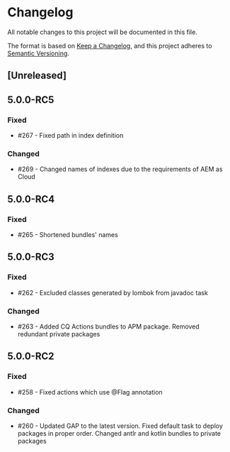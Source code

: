 # Changelog
All notable changes to this project will be documented in this file.

The format is based on [Keep a Changelog](https://keepachangelog.com/en/1.0.0/),
and this project adheres to [Semantic Versioning](https://semver.org/spec/v2.0.0.html).

## [Unreleased]

## 5.0.0-RC5

### Fixed
- #267 - Fixed path in index definition

### Changed
- #269 - Changed names of indexes due to the requirements of AEM as Cloud

## 5.0.0-RC4

### Fixed
- #265 - Shortened bundles' names

## 5.0.0-RC3

### Fixed
- #262 - Excluded classes generated by lombok from javadoc task

### Changed
- #263 - Added CQ Actions bundles to APM package. Removed redundant private packages

## 5.0.0-RC2

### Fixed
- #258 - Fixed actions which use @Flag annotation

### Changed
- #260 - Updated GAP to the latest version. Fixed default task to deploy packages in proper order. Changed antlr and kotlin bundles to private packages 